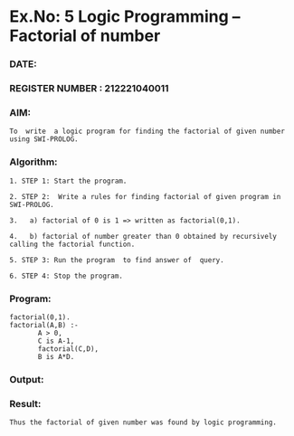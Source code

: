 # Ex.No: 5   Logic Programming – Factorial of number   
### DATE:                                                                            
### REGISTER NUMBER : 212221040011
### AIM: 
    To  write  a logic program for finding the factorial of given number using SWI-PROLOG. 
### Algorithm:

    1. STEP 1: Start the program.
    
    2. STEP 2:  Write a rules for finding factorial of given program in SWI-PROLOG.
    
    3.   a)	factorial of 0 is 1 => written as factorial(0,1).
    
    4.   b)	factorial of number greater than 0 obtained by recursively calling the factorial function.
    
    5. STEP 3: Run the program  to find answer of  query.
    
    6. STEP 4: Stop the program.

### Program:

    factorial(0,1). 
    factorial(A,B) :-   
           A > 0,  
           C is A-1, 
           factorial(C,D), 
           B is A*D. 


### Output:



### Result:
    Thus the factorial of given number was found by logic programming. 

